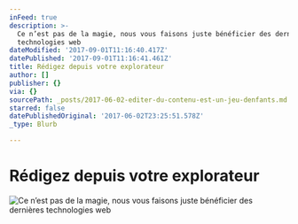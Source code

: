 ```yaml
---
inFeed: true
description: >-
  Ce n’est pas de la magie, nous vous faisons juste bénéficier des dernières
  technologies web
dateModified: '2017-09-01T11:16:40.417Z'
datePublished: '2017-09-01T11:16:41.461Z'
title: Rédigez depuis votre explorateur
author: []
publisher: {}
via: {}
sourcePath: _posts/2017-06-02-editer-du-contenu-est-un-jeu-denfants.md
starred: false
datePublishedOriginal: '2017-06-02T23:25:51.578Z'
_type: Blurb

---
```

# **Rédigez depuis votre explorateur**
![Ce n’est pas de la magie, nous vous faisons juste bénéficier des dernières technologies web](https://the-grid-user-content.s3-us-west-2.amazonaws.com/5e2fa9b6-d8b4-4978-b6f8-50c1d69cd636.gif)